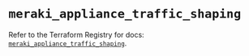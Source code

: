# `meraki_appliance_traffic_shaping`

Refer to the Terraform Registry for docs: [`meraki_appliance_traffic_shaping`](https://registry.terraform.io/providers/ciscodevnet/meraki/1.7.1/docs/resources/appliance_traffic_shaping).
